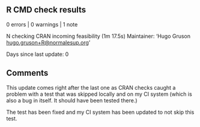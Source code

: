 ## R CMD check results

0 errors | 0 warnings | 1 note

N  checking CRAN incoming feasibility (1m 17.5s)
   Maintainer: ‘Hugo Gruson <hugo.gruson+R@normalesup.org>’
   
   Days since last update: 0

## Comments

This update comes right after the last one as CRAN checks caught a problem
with a test that was skipped locally and on my CI system (which is also a bug
in itself. It should have been tested there.)

The test has been fixed and my CI system has been updated to not skip this test.
